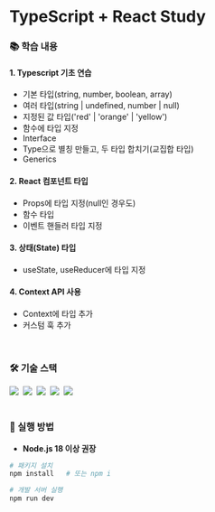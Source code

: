 # TypeScript + React Study

### 📚 학습 내용
#### 1. Typescript 기초 연습
- 기본 타입(string, number, boolean, array)
- 여러 타입(string | undefined, number | null)
- 지정된 값 타입('red' | 'orange' | 'yellow')
- 함수에 타입 지정
- Interface
- Type으로 별칭 만들고, 두 타입 합치기(교집합 타입)
- Generics

#### 2. React 컴포넌트 타입
- Props에 타입 지정(null인 경우도)
- 함수 타입
- 이벤트 핸들러 타입 지정

#### 3. 상태(State) 타입
- useState, useReducer에 타입 지정

#### 4. Context API 사용
- Context에 타입 추가
- 커스텀 훅 추가
<br/>

### 🛠 기술 스택
<div>
  <img src="https://img.shields.io/badge/React-%2320232a.svg?style=flat-square&logo=react&logoColor=%2361DAFB" />&nbsp;
  <img src="https://img.shields.io/badge/Typescript-%23007ACC.svg?style=flat-square&logo=typescript&logoColor=white" />&nbsp;
  <img src="https://img.shields.io/badge/Context--Api-000000?style=flat-square&logoColor=white" />&nbsp;
  <img src="https://img.shields.io/badge/tailwindcss-%2338B2AC.svg?style=flat-square&logo=tailwind-css&logoColor=white" />&nbsp;
  <img src="https://img.shields.io/badge/Vite-%23646CFF.svg?style=flat-square&logo=vite&logoColor=white" />&nbsp;
</div>
<br/>

### 🎯 실행 방법

- **Node.js 18 이상 권장**

```bash
# 패키지 설치
npm install   # 또는 npm i

# 개발 서버 실행
npm run dev
```
